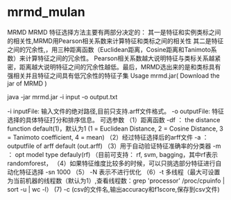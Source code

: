 # mrmd_mulan
MRMD
     MRMD 特征选择方法主要有两部分决定的：
其一是特征和实例类标之间的相关性,MRMD用Pearson相关系数来计算特征和类标之间的相关性
其二是特征之间的冗余性,，用三种距离函数（Euclidean距离，Cosine距离和Tanimoto系数）来计算特征之间的冗余性。
Pearson相关系数越大说明特征与类标关系越紧密，距离越大说明特征之间的冗余性越低。最后，MRMD选出来的是和类标具有强相关并且特征之间具有低冗余性的特征子集 
Usage
mrmd.jar( Download the jar of MRMD )


java -jar mrmd.jar -i input -o output.txt


-i inputFile: 输入文件的绝对路径,目前只支持.arff文件格式。
-o outputFile: 特征选择的具体特征打分和排序信息。
可选参数
（1）距离函数 -df ：
the distance function default(1)，默认为1 
(1 = Euclidean Distance, 2 = Cosine Distance, 3 = Tanimoto coefficient, 4 = mean)
（2）经过特征选择后的arff文件 -a ：
outputfile of arff default (out.arff)
（3）用于自动验证特征准确率的分类器 -m ：
opt model type defauly(rf) 
（目前可支持： rf, svm, bagging，其中rf表示randomforest，
（4）如果特征维度比较多的时候，可以只挑选部分特征进行自动化特征选择 -sn 1000
（5） -N 表示不进行优化
（6）-t 多线程（最大可设置为当前机器的线程数（默认为1）,查看线程数：grep 'processor' /proc/cpuinfo | sort -u | wc -l）
 (7) -c (csv的文件名,输出accuracy和f1score,保存到csv文件) 
